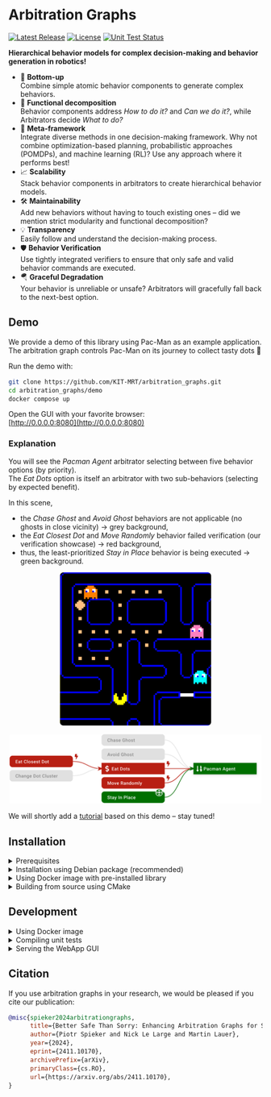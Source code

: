 # Arbitration Graphs

[![Latest Release](https://img.shields.io/github/v/release/KIT-MRT/arbitration_graphs?color=green)](https://github.com/KIT-MRT/arbitration_graphs/releases)
[![License](https://img.shields.io/github/license/KIT-MRT/arbitration_graphs)](./LICENSE)
[![Unit Test Status](https://img.shields.io/github/actions/workflow/status/KIT-MRT/arbitration_graphs/run-unit-tests.yaml?branch=main&label=tests)](https://github.com/KIT-MRT/arbitration_graphs/actions/workflows/run-unit-tests.yaml?query=branch%3Amain)

**Hierarchical behavior models for complex decision-making and behavior generation in robotics!**

<!-- 
TODO: add example arbitration graph from robotics (with POMDP, RL methods)
<img
  src="./docs/assets/img/pacman_arbitrator_safe.svg"
  alt="Example arbitration graph from robotics"
  style="margin:10px; width: 50%"
  align="right"
/>
-->

- 🌱 **Bottom-up**  
  Combine simple atomic behavior components to generate complex behaviors.
- 🧩 **Functional decomposition**  
  Behavior components address *How to do it?* and *Can we do it?*, while Arbitrators decide *What to do?*
 - 🧠 **Meta-framework**  
  Integrate diverse methods in one decision-making framework. Why not combine optimization-based planning, probabilistic approaches (POMDPs), and machine learning (RL)? Use any approach where it performs best!
- 📈 **Scalability**  
  Stack behavior components in arbitrators to create hierarchical behavior models.
- 🛠️ **Maintainability**  
  Add new behaviors without having to touch existing ones – did we mention strict modularity and functional decomposition?
- 💡 **Transparency**  
  Easily follow and understand the decision-making process.
- 🛡️ **Behavior Verification**  
  Use tightly integrated verifiers to ensure that only safe and valid behavior commands are executed.
- 🪂 **Graceful Degradation**  
  Your behavior is unreliable or unsafe? Arbitrators will gracefully fall back to the next-best option.


## Demo

We provide a demo of this library using Pac-Man as an example application.  
The arbitration graph controls Pac-Man on its journey to collect tasty dots 🍬

Run the demo with:

```bash
git clone https://github.com/KIT-MRT/arbitration_graphs.git
cd arbitration_graphs/demo
docker compose up
```

Open the GUI with your favorite browser:  
[http://0.0.0.0:8080](http://0.0.0.0:8080)

### Explanation

You will see the *Pacman Agent* arbitrator selecting between five behavior options (by priority).  
The *Eat Dots* option is itself an arbitrator with two sub-behaviors (selecting by expected benefit).

In this scene,
- the *Chase Ghost* and *Avoid Ghost* behaviors are not applicable (no ghosts in close vicinity) → grey background,
- the *Eat Closest Dot* and *Move Randomly* behavior failed verification (our verification showcase) → red background,
- thus, the least-prioritized *Stay in Place* behavior is being executed → green background.

<p align="center">
  <img src="docs/assets/img/pacman_scenario_cropped.png" width="300" />
</p>
<p align="center">
  <img src="docs/assets/img/pacman_arbitrator_safe.svg" width="500" /> 
</p>


We will shortly add a [tutorial](https://github.com/KIT-MRT/arbitration_graphs/pull/51) based on this demo – stay tuned! 


## Installation

<details>
<summary>Prerequisites</summary>

First make sure all dependencies are installed:
- [glog](https://github.com/google/glog)
- [Googletest](https://github.com/google/googletest) (optional, if you want to build unit tests)
- [yaml-cpp](https://github.com/jbeder/yaml-cpp)
- [util_caching](https://github.com/KIT-MRT/util_caching)
- [Crow](https://crowcpp.org) (optional, needed for GUI only)

See also the [`Dockerfile`](./Dockerfile) for how to install these packages under Debian or Ubuntu.
</details>

<details>
<summary>Installation using Debian package (recommended)</summary>

We provide a Debian package for easy installation on Debian-based distributions.
Download the latest `.deb` packages for the [core library](https://github.com/KIT-MRT/arbitration_graphs/releases/latest/download/libarbitration-graphs-core-dev.deb)
and optionally for [the gui](https://github.com/KIT-MRT/arbitration_graphs/releases/latest/download/libarbitration-graphs-gui-dev.deb) install them with `dpkg`:

```bash
sudo dpkg -i libarbitration-graphs-core-dev.deb
sudo dpkg -i libarbitration-graphs-gui-dev.deb
```
</details>

<details>
<summary>Using Docker image with pre-installed library</summary>

We provide a Docker image with the library and all dependencies already installed globally.

```bash
docker pull ghcr.io/kit-mrt/arbitration_graphs
```

The library is located under `/usr/local/include/arbitration_graphs/` and `/usr/local/lib/cmake/arbitration_graphs/`.
So, it can be easily loaded with CMake:

```cmake
find_package(arbitration_graphs REQUIRED)
```

</details>

<details>
<summary>Building from source using CMake</summary>

Clone the repository:

```bash
git clone https://github.com/KIT-MRT/arbitration_graphs.git
cd arbitration_graphs
```

Compile and install the project with CMake:

```bash
mkdir -p arbitration_graphs/build
cd arbitration_graphs/build
cmake ..
cmake --build .
sudo cmake --install .
```

In order to skip compiling the GUI, use `cmake -DBUILD_GUI=false ..` instead.

</details>


## Development

<details>
<summary>Using Docker image</summary>

Clone the repository and run the development image

```bash
git clone https://github.com/KIT-MRT/arbitration_graphs.git
cd arbitration_graphs
docker compose build
docker compose run --rm arbitration_graphs_devel
```

This mounts the source into the container's `/home/blinky/arbitration_graphs` folder.
There, you can edit the source code, compile and run the tests etc.

</details>


<details>
<summary>Compiling unit tests</summary>

In order to compile with tests define `BUILD_TESTS=true`
```bash
mkdir -p arbitration_graphs/build
cd arbitration_graphs/build
cmake -DBUILD_TESTS=true ..
cmake --build . -j9
```

Run all unit tests with CTest:

```bash
cmake --build . --target test
```

</details>


<details>
<summary>Serving the WebApp GUI</summary>

The GUI consists of
- a web server with static WebApp files, see [`gui/app`](./gui/app)
- a websocket server providing the arbitration graph state to the WebApp

In order to serve the WebApp files, their location must be known to the executable running the web server.
By default (and without further setup), we support these locations:
- the install path, i.e. `/opt/share/arbitration_graphs`
- the current source path for local builds, i.e. `/home/blinky/arbitration_graphs/gui/app/arbitration_graphs` (only works, if no installation has been found)

If you intend to override these, please use the `APP_DIRECTORY` environment variable to define the WebApp path:

```
APP_DIRECTORY=/my/custom/app/path my_awesome_executable
```

</details>

## Citation

If you use arbitration graphs in your research, we would be pleased if you cite our publication:

```bibtex
@misc{spieker2024arbitrationgraphs,
      title={Better Safe Than Sorry: Enhancing Arbitration Graphs for Safe and Robust Autonomous Decision-Making}, 
      author={Piotr Spieker and Nick Le Large and Martin Lauer},
      year={2024},
      eprint={2411.10170},
      archivePrefix={arXiv},
      primaryClass={cs.RO},
      url={https://arxiv.org/abs/2411.10170}, 
}
```
